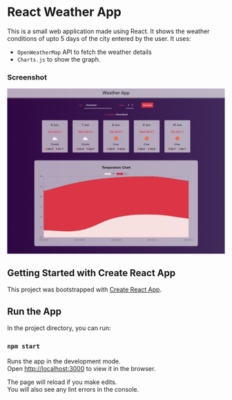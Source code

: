 # React Weather App

This is a small web application made using React. It shows the weather conditions of upto 5 days of the city entered by the user. 
It uses:
* `OpenWeatherMap` API to fetch the weather details
* `Charts.js` to show the graph.

### Screenshot
![Screenshot of App](./src/images/weatherApp.png?raw=true "Screenshot of App")

## Getting Started with Create React App

This project was bootstrapped with [Create React App](https://github.com/facebook/create-react-app).

## Run the App

In the project directory, you can run:

### `npm start`

Runs the app in the development mode.\
Open [http://localhost:3000](http://localhost:3000) to view it in the browser.

The page will reload if you make edits.\
You will also see any lint errors in the console.

